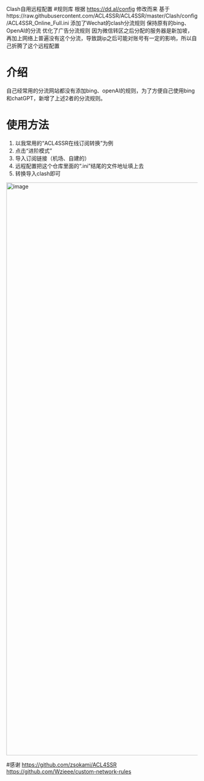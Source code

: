 Clash自用远程配置 #规则库 根据 https://dd.al/config 修改而来 基于https://raw.githubusercontent.com/ACL4SSR/ACL4SSR/master/Clash/config/ACL4SSR_Online_Full.ini
添加了Wechat的clash分流规则 保持原有的bing、OpenAI的分流 优化了广告分流规则
因为微信转区之后分配的服务器是新加坡，再加上网络上普遍没有这个分流，导致跳ip之后可能对账号有一定的影响，所以自己折腾了这个远程配置

# 介绍
自己经常用的分流网站都没有添加bing、openAI的规则，为了方便自己使用bing和chatGPT，新增了上述2者的分流规则。
# 使用方法
1. 以我常用的“ACL4SSR在线订阅转换”为例
2. 点击“进阶模式”
3. 导入订阅链接（机场、自建的）
4. 远程配置把这个仓库里面的“.ini”结尾的文件地址填上去
5. 转换导入clash即可
<img width="1507" alt="image" src="https://github.com/Flora-air/custom-network-rules/assets/62434508/af364757-53e7-4b46-a088-fb047e4ab9c3">

#感谢
https://github.com/zsokami/ACL4SSR
https://github.com/Wzieee/custom-network-rules
